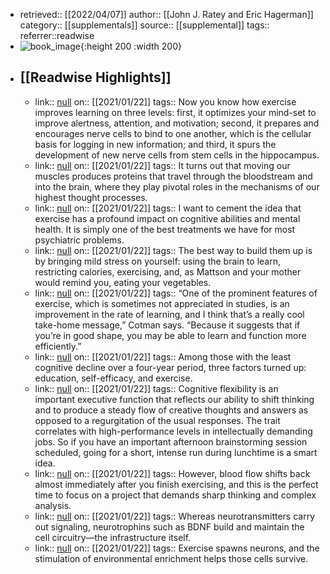 - retrieved:: [[2022/04/07]]
  author:: [[John J. Ratey and Eric Hagerman]]
  category:: [[supplementals]]
  source:: [[supplemental]]
  tags:: 
  referrer::readwise
- ![book_image](https://images-na.ssl-images-amazon.com/images/I/41vRKWsnCuL._SL200_.jpg){:height 200 :width 200}
- ## [[Readwise Highlights]]
	- link:: [null](null)
	  on:: [[2021/01/22]]
	  tags:: 
	  Now you know how exercise improves learning on three levels: first, it optimizes your mind-set to improve alertness, attention, and motivation; second, it prepares and encourages nerve cells to bind to one another, which is the cellular basis for logging in new information; and third, it spurs the development of new nerve cells from stem cells in the hippocampus.
	- link:: [null](null)
	  on:: [[2021/01/22]]
	  tags:: 
	  It turns out that moving our muscles produces proteins that travel through the bloodstream and into the brain, where they play pivotal roles in the mechanisms of our highest thought processes.
	- link:: [null](null)
	  on:: [[2021/01/22]]
	  tags:: 
	  I want to cement the idea that exercise has a profound impact on cognitive abilities and mental health. It is simply one of the best treatments we have for most psychiatric problems.
	- link:: [null](null)
	  on:: [[2021/01/22]]
	  tags:: 
	  The best way to build them up is by bringing mild stress on yourself: using the brain to learn, restricting calories, exercising, and, as Mattson and your mother would remind you, eating your vegetables.
	- link:: [null](null)
	  on:: [[2021/01/22]]
	  tags:: 
	  “One of the prominent features of exercise, which is sometimes not appreciated in studies, is an improvement in the rate of learning, and I think that’s a really cool take-home message,” Cotman says. “Because it suggests that if you’re in good shape, you may be able to learn and function more efficiently.”
	- link:: [null](null)
	  on:: [[2021/01/22]]
	  tags:: 
	  Among those with the least cognitive decline over a four-year period, three factors turned up: education, self-efficacy, and exercise.
	- link:: [null](null)
	  on:: [[2021/01/22]]
	  tags:: 
	  Cognitive flexibility is an important executive function that reflects our ability to shift thinking and to produce a steady flow of creative thoughts and answers as opposed to a regurgitation of the usual responses. The trait correlates with high-performance levels in intellectually demanding jobs. So if you have an important afternoon brainstorming session scheduled, going for a short, intense run during lunchtime is a smart idea.
	- link:: [null](null)
	  on:: [[2021/01/22]]
	  tags:: 
	  However, blood flow shifts back almost immediately after you finish exercising, and this is the perfect time to focus on a project that demands sharp thinking and complex analysis.
	- link:: [null](null)
	  on:: [[2021/01/22]]
	  tags:: 
	  Whereas neurotransmitters carry out signaling, neurotrophins such as BDNF build and maintain the cell circuitry—the infrastructure itself.
	- link:: [null](null)
	  on:: [[2021/01/22]]
	  tags:: 
	  Exercise spawns neurons, and the stimulation of environmental enrichment helps those cells survive.